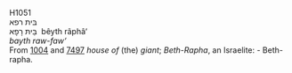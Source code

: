 H1051  
בּית רפא  
בֵּיתּ רָפָא ‎ bêyth râphâ‘  
*bayth* *raw-faw‘*  
From [1004](h1004) and [7497](h7497) *house* *of* (the) *giant*;
*Beth-Rapha*, an Israelite: - Beth-rapha.  
